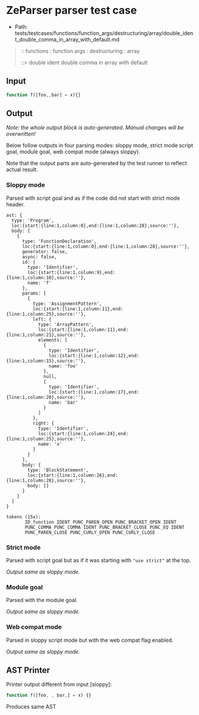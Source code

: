 # ZeParser parser test case

- Path: tests/testcases/functions/function_args/destructuring/array/double_ident_double_comma_in_array_with_default.md

> :: functions : function args : destructuring : array
>
> ::> double ident double comma in array with default

## Input

`````js
function f([foo,,bar] = x){}
`````

## Output

_Note: the whole output block is auto-generated. Manual changes will be overwritten!_

Below follow outputs in four parsing modes: sloppy mode, strict mode script goal, module goal, web compat mode (always sloppy).

Note that the output parts are auto-generated by the test runner to reflect actual result.

### Sloppy mode

Parsed with script goal and as if the code did not start with strict mode header.

`````
ast: {
  type: 'Program',
  loc:{start:{line:1,column:0},end:{line:1,column:28},source:''},
  body: [
    {
      type: 'FunctionDeclaration',
      loc:{start:{line:1,column:0},end:{line:1,column:28},source:''},
      generator: false,
      async: false,
      id: {
        type: 'Identifier',
        loc:{start:{line:1,column:9},end:{line:1,column:10},source:''},
        name: 'f'
      },
      params: [
        {
          type: 'AssignmentPattern',
          loc:{start:{line:1,column:11},end:{line:1,column:25},source:''},
          left: {
            type: 'ArrayPattern',
            loc:{start:{line:1,column:11},end:{line:1,column:21},source:''},
            elements: [
              {
                type: 'Identifier',
                loc:{start:{line:1,column:12},end:{line:1,column:15},source:''},
                name: 'foo'
              },
              null,
              {
                type: 'Identifier',
                loc:{start:{line:1,column:17},end:{line:1,column:20},source:''},
                name: 'bar'
              }
            ]
          },
          right: {
            type: 'Identifier',
            loc:{start:{line:1,column:24},end:{line:1,column:25},source:''},
            name: 'x'
          }
        }
      ],
      body: {
        type: 'BlockStatement',
        loc:{start:{line:1,column:26},end:{line:1,column:28},source:''},
        body: []
      }
    }
  ]
}

tokens (15x):
       ID_function IDENT PUNC_PAREN_OPEN PUNC_BRACKET_OPEN IDENT
       PUNC_COMMA PUNC_COMMA IDENT PUNC_BRACKET_CLOSE PUNC_EQ IDENT
       PUNC_PAREN_CLOSE PUNC_CURLY_OPEN PUNC_CURLY_CLOSE
`````

### Strict mode

Parsed with script goal but as if it was starting with `"use strict"` at the top.

_Output same as sloppy mode._

### Module goal

Parsed with the module goal.

_Output same as sloppy mode._

### Web compat mode

Parsed in sloppy script mode but with the web compat flag enabled.

_Output same as sloppy mode._

## AST Printer

Printer output different from input [sloppy]:

````js
function f([foo, , bar,] = x) {}
````

Produces same AST
